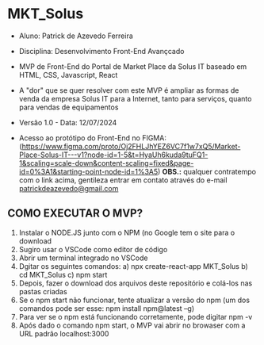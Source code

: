 # **MKT_Solus**
* Aluno: Patrick de Azevedo Ferreira
* Disciplina: Desenvolvimento Front-End Avançcado
* MVP de Front-End do Portal de Market Place da Solus IT baseado em HTML, CSS, Javascript, React
* A "dor" que se quer resolver com este MVP é ampliar as formas de venda da empresa Solus IT para a Internet, tanto para serviços, quanto para vendas de equipamentos
* Versão 1.0 - Data: 12/07/2024

* Acesso ao protótipo do Front-End no FIGMA:
(https://www.figma.com/proto/Oj2FHLJhYEZ6VC7f1w7xQ5/Market-Place-Solus-IT---v1?node-id=1-5&t=HyaUh6kuda9tuFQ1-1&scaling=scale-down&content-scaling=fixed&page-id=0%3A1&starting-point-node-id=1%3A5)
**OBS.:** qualquer contratempo com o link acima, gentileza entrar em contato através do e-mail patrickdeazevedo@gmail.com

## COMO EXECUTAR O MVP?
1. Instalar o NODE.JS junto com o NPM (no Google tem o site para o download
2. Sugiro usar o VSCode como editor de código
3. Abrir um terminal integrado no VSCode
4. Dgitar os seguintes comandos: a) npx create-react-app MKT_Solus <ENTER> b) cd MKT_Solus <ENTER> c) npm start <ENTER>
6. Depois, fazer o download dos arquivos deste repositório e colá-los nas pastas criadas
7. Se o npm start não funcionar, tente atualizar a versão do npm (um dos comandos pode ser esse: npm install npm@latest –g)
8. Para ver se o npm está funcionando corretamente, pode digitar npm -v
9. Após dado o comando npm start, o MVP vai abrir no browaser com a URL padrão localhost:3000

